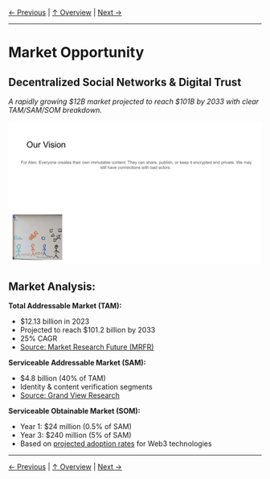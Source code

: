 [← Previous](slide03.md) | [↑ Overview](../README.md) | [Next →](slide05.md)

---

# Market Opportunity

## Decentralized Social Networks & Digital Trust

*A rapidly growing $12B market projected to reach $101B by 2033 with clear TAM/SAM/SOM breakdown.*

![Market Opportunity](../images/slide5.png)


## Market Analysis:

**Total Addressable Market (TAM):**
- $12.13 billion in 2023
- Projected to reach $101.2 billion by 2033
- 25% CAGR
- [Source: Market Research Future (MRFR)](https://www.marketresearchfuture.com/reports/decentralized-social-network-market-11591)

**Serviceable Addressable Market (SAM):**
- $4.8 billion (40% of TAM)
- Identity & content verification segments
- [Source: Grand View Research](https://www.grandviewresearch.com/industry-analysis/digital-identity-solutions-market)

**Serviceable Obtainable Market (SOM):**
- Year 1: $24 million (0.5% of SAM)
- Year 3: $240 million (5% of SAM)
- Based on [projected adoption rates](https://www.statista.com/statistics/1281525/web3-sector-predicted-market-size-worldwide/) for Web3 technologies



---

[← Previous](slide03.md) | [↑ Overview](../README.md) | [Next →](slide05.md)

